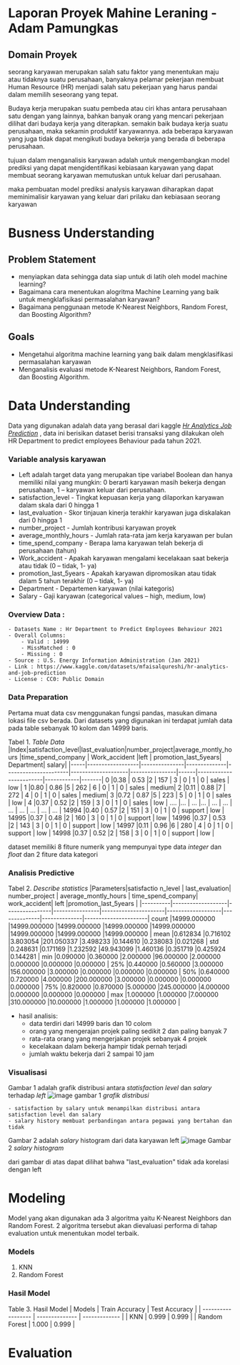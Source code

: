 # Laporan Proyek Mahine Leraning - Adam Pamungkas
## Domain Proyek

seorang karyawan merupakan salah satu faktor yang menentukan maju atau tidaknya suatu perusahaan, banyaknya pelamar pekerjaan membuat Human Resource (HR) menjadi salah satu pekerjaan yang harus pandai dalam memilih seseorang yang tepat.  

Budaya kerja merupakan suatu pembeda atau ciri khas antara perusahaan satu dengan yang lainnya, bahkan banyak orang yang mencari pekerjaan dilihat dari budaya kerja yang diterapkan. semakin baik budaya kerja suatu perusahaan, maka sekamin produktif karyawannya. ada beberapa karyawan yang juga tidak dapat mengikuti budaya bekerja yang berada di beberapa perusahaan.

tujuan dalam menganalisis karyawan adalah untuk mengembangkan model prediksi yang dapat mengidentifikasi kebiasaan karyawan yang dapat membuat seorang karyawan memutuskan untuk keluar dari perusahaan.

maka pembuatan model prediksi analysis karyawan diharapkan dapat meminimalisir karyawan yang keluar dari prilaku dan kebiasaan seorang karyawan

# Busness Understanding

## Problem Statement
- menyiapkan data sehingga data siap untuk di latih oleh model machine learning?
- Bagaimana cara menentukan alogritma Machine Learning yang baik untuk mengklafisikasi permasalahan karyawan?
- Bagaimana penggunaan metode K-Nearest Neighbors, Random Forest, dan Boosting Algorithm?

## Goals
- Mengetahui algoritma machine learning yang baik dalam mengklasifikasi permasalahan karyawan
- Menganalisis evaluasi metode K-Nearest Neighbors, Random Forest, dan Boosting Algorithm.

# Data Understanding
Data yang digunakan adalah data yang berasal dari kaggle [<em> Hr Analytics Job Prediction</em>](https://www.kaggle.com/datasets/mfaisalqureshi/hr-analytics-and-job-prediction)
, data ini berisikan dataset berisi transaksi yang dilakukan oleh HR Department to predict employees Behaviour pada tahun 2021.
### Variable analysis karyawan
* Left adalah target data yang merupakan tipe variabel Boolean dan hanya memiliki nilai yang mungkin: 0 berarti karyawan masih bekerja dengan perusahaan, 1 – karyawan keluar dari perusahaan.
* satisfaction_level - Tingkat kepuasan kerja yang dilaporkan karyawan dalam skala dari 0 hingga 1
* last_evaluation - Skor tinjauan kinerja terakhir karyawan juga diskalakan dari 0 hingga 1
* number_project - Jumlah kontribusi karyawan proyek
* average_monthly_hours - Jumlah rata-rata jam kerja karyawan per bulan
* time_spend_company - Berapa lama karyawan telah bekerja di perusahaan (tahun)
* Work_accident - Apakah karyawan mengalami kecelakaan saat bekerja atau tidak (0 – tidak, 1- ya)
* promotion_last_5years - Apakah karyawan dipromosikan atau tidak dalam 5 tahun terakhir (0 – tidak, 1- ya)
* Department - Departemen karyawan (nilai kategoris)
* Salary - Gaji karyawan (categorical values – high, medium, low)

### Overview Data :
    
    - Datasets Name : Hr Department to Predict Employees Behaviour 2021
    - Overall Columns:
        - Valid : 14999 
        - MissMatched : 0
        - Missing : 0
    - Source : U.S. Energy Information Administration (Jan 2021)
    - Link : https://www.kaggle.com/datasets/mfaisalqureshi/hr-analytics-and-job-prediction
    - License : CC0: Public Domain

### Data Preparation
Pertama muat data csv menggunakan fungsi pandas, masukan dimana lokasi file csv berada. Dari datasets yang digunakan ini terdapat jumlah data pada table sebanyak 10 kolom dan 14999 baris.

Tabel 1. _Table Data_
|Index|satisfaction_level|last_evaluation|number_project|average_montly_hours  |time_spend_company  | Work_accident  |left  |	promotion_last_5years|	Department|	salary|
|-----|------------------|---------------|--------------|----------------------|--------------------|----------------|------|------------------------|------------|-------|
0     |0.38              |	0.53         |2             |	157                |	3               |	0            |	1   |	0                    |	sales     |	low   |
1     |0.80              |	0.86         |5             |	262                |	6               |	0            |	1   |	0                    |	sales     |	medium|
2     |0.11              |	0.88         |7             |	272                |	4               |	0            |	1   |	0                    |	sales     |	medium|
3     |0.72              |	0.87         |5             |	223                |	5               |	0            |	1   |	0                    |	sales     |	low   |
4     |0.37              |	0.52         |2             |	159                |	3               |	0            |	1   |	0                    |	sales     |	low   |
....  |...               |	...          |...           |	...                |	...             |	...          |	... |	...                  |	...       | ...   |
14994 |0.40              |	0.57         |2             |	151                |	3               |	0            |	  1 |	0                    |	support   |	low   |
14995 |0.37              |	0.48         |2             |	160                |	3               |	0            |	  1 |	0                    |	support   |	low   |
14996 |0.37              |	0.53         |2             |	143                |	3               |	0            |	  1 |	0                    |	support   |	low   |
14997 |0.11              |	0.96         |6             |	280                |	4               |	0            |	  1 |	0                    |	support   |	low   |
14998 |0.37              |	0.52         |2             |	158                |	3               |	0            |	  1 |	0                    |	support   |	low   |

dataset memiliki 8 fiture numerik yang mempunyai type data _integer_ dan _float_ dan 2 fiture data kategori

### Analisis Predictive
Tabel 2. _Describe statistics_
|Parameters|satisfactio    n_level | last_evaluation| number_project | average_montly_hours | time_spend_company| work_accident| left         |promotion_last_5years |
|----------|-------------------|----------------|----------------|----------------------|-------------------|--------------|--------------|----------------------|
count      |14999.000000	   |14999.000000	|14999.000000	 |14999.000000	        |14999.000000	    |14999.000000  |14999.000000  |14999.000000          |
mean	   |0.612834	       |0.716102	    |3.803054	     |201.050337	        |3.498233        	|0.144610	   |0.238083	  |0.021268              |
std	       |0.248631	       |0.171169	    |1.232592	     |49.943099	            |1.460136	        |0.351719	   |0.425924	  |0.144281              |
min	       |0.090000	       |0.360000	    |2.000000	     |96.000000	            |2.000000	        |0.000000	   |0.000000	  |0.000000              |
25%	       |0.440000	       |0.560000	    |3.000000	     |156.000000	        |3.000000	        |0.000000	   |0.000000	  |0.000000              |
50%	       |0.640000	       |0.720000	    |4.000000	     |200.000000	        |3.000000	        |0.000000	   |0.000000	  |0.000000              |
75%	       |0.820000	       |0.870000	    |5.000000	     |245.000000	        |4.000000	        |0.000000	   |0.000000	  |0.000000              |
max	       |1.000000	       |1.000000	    |7.000000	     |310.000000	        |10.000000	        |1.000000	   |1.000000	  |1.000000              |

* hasil analisis:
  - data terdiri dari 14999 baris dan 10 colom
  - orang yang mengerajan projek paling sedikit 2 dan paling banyak 7
  - rata-rata orang yang mengerjakan projek sebanyak 4 projek
  - kecelakaan dalam bekerja hampir tidak pernah terjadi
  - jumlah waktu bekerja dari 2 sampai 10 jam

### Visualisasi
Gambar 1 adalah grafik distribusi antara _statisfaction level_ dan _salary_ terhadap _left_
![image](https://github.com/sharung/Predictive_Analysis_ML_Terapan/assets/76006507/f6f13265-12f3-483e-bf6d-35cb2cc18930)
gambar 1 _grafik distribusi_

    - satisfaction by salary untuk menampilkan distribusi antara satisfaction level dan salary
    - salary history membuat perbandingan antara pegawai yang bertahan dan tidak

Gambar 2 adalah _salary_ histogram dari data karyawan left
![image](https://github.com/sharung/Predictive_Analysis_ML_Terapan/assets/76006507/dc5e07a6-8f64-456c-8058-63c033664c3f)
Gambar 2 _salary histogram_

dari gambar di atas dapat dilihat bahwa "last_evaluation" tidak ada korelasi dengan left


# Modeling
Model yang akan digunakan ada 3 algoritma yaitu K-Nearest Neighbors dan Random Forest. 2 algoritma tersebut akan dievaluasi performa di tahap evaluation untuk menentukan model terbaik.
   
    
### Models
1. KNN
2. Random Forest

### Hasil Model
Table 3. Hasil Model
| Models             | Train Accuracy | Test Accuracy |
| ------------------ | -------------- | ------------- |
| KNN                | 0.999          | 0.999         |
| Random Forest      | 1.000          | 0.999         |


# Evaluation
